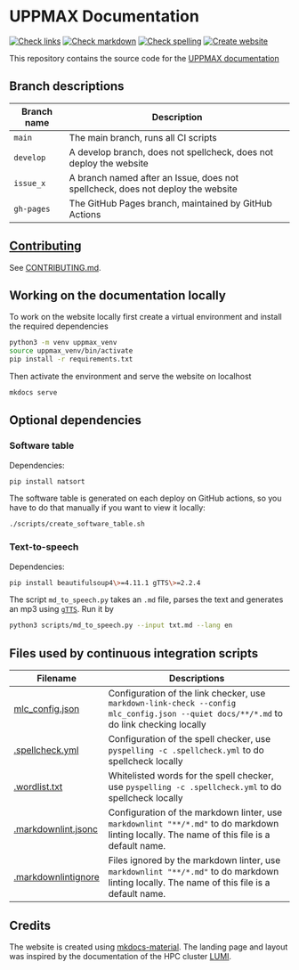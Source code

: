 # UPPMAX Documentation

[![Check links](https://github.com/UPPMAX/UPPMAX-documentation/actions/workflows/check_links.yaml/badge.svg?branch=main)](https://github.com/UPPMAX/UPPMAX-documentation/actions/workflows/check_links.yaml)
[![Check markdown](https://github.com/UPPMAX/UPPMAX-documentation/actions/workflows/check_markdown.yaml/badge.svg?branch=main)](https://github.com/UPPMAX/UPPMAX-documentation/actions/workflows/check_markdown.yaml)
[![Check spelling](https://github.com/UPPMAX/UPPMAX-documentation/actions/workflows/check_spelling.yaml/badge.svg?branch=main)](https://github.com/UPPMAX/UPPMAX-documentation/actions/workflows/check_spelling.yaml)
[![Create website](https://github.com/UPPMAX/UPPMAX-documentation/actions/workflows/create_website.yaml/badge.svg?branch=main)](https://github.com/UPPMAX/UPPMAX-documentation/actions/workflows/create_website.yaml)

This repository contains the source code for the [UPPMAX
documentation](https://uppmax.github.io/UPPMAX-documentation/)

## Branch descriptions

Branch name|Description
-----------|-------------------------------------------------------------------------------
`main`     |The main branch, runs all CI scripts
`develop`  |A develop branch, does not spellcheck, does not deploy the website
`issue_x`  |A branch named after an Issue, does not spellcheck, does not deploy the website
`gh-pages` |The GitHub Pages branch, maintained by GitHub Actions

## [Contributing](CONTRIBUTING.md)

See [CONTRIBUTING.md](CONTRIBUTING.md).

## Working on the documentation locally

To work on the website locally first create a virtual environment and install
the required dependencies

``` bash
python3 -m venv uppmax_venv
source uppmax_venv/bin/activate
pip install -r requirements.txt
```

Then activate the environment and serve the website on localhost

``` bash
mkdocs serve
```

## Optional dependencies

### Software table

Dependencies:

```bash
pip install natsort
```

The software table is generated on each deploy on GitHub actions,
so you have to do that manually if you want to view it locally:

``` bash
./scripts/create_software_table.sh
```

### Text-to-speech

Dependencies:

```bash
pip install beautifulsoup4\>=4.11.1 gTTS\>=2.2.4
```

The script `md_to_speech.py` takes an `.md` file, parses the text and generates
an mp3 using [`gTTS`](https://gtts.readthedocs.io/en/latest/). Run it by

```bash
python3 scripts/md_to_speech.py --input txt.md --lang en
```

## Files used by continuous integration scripts

<!-- markdownlint-disable MD013 --><!-- Tables cannot be split up over lines, hence will break 80 characters per line -->

Filename                                  |Descriptions
------------------------------------------|--------------------------------------------------------------------------------------------------------------------------------------
[mlc_config.json](mlc_config.json)        |Configuration of the link checker, use `markdown-link-check --config mlc_config.json --quiet docs/**/*.md` to do link checking locally
[.spellcheck.yml](.spellcheck.yml)        |Configuration of the spell checker, use `pyspelling -c .spellcheck.yml` to do spellcheck locally
[.wordlist.txt](.wordlist.txt)            |Whitelisted words for the spell checker, use `pyspelling -c .spellcheck.yml` to do spellcheck locally
[.markdownlint.jsonc](.markdownlint.jsonc)|Configuration of the markdown linter, use `markdownlint "**/*.md"` to do markdown linting locally. The name of this file is a default name.
[.markdownlintignore](.markdownlintignore)|Files ignored by the markdown linter, use `markdownlint "**/*.md"` to do markdown linting locally. The name of this file is a default name.

<!-- markdownlint-enable MD013 -->

## Credits

The website is created using
[mkdocs-material](https://squidfunk.github.io/mkdocs-material). The landing
page and layout was inspired by the documentation of the HPC cluster
[LUMI](https://docs.lumi-supercomputer.eu/).
